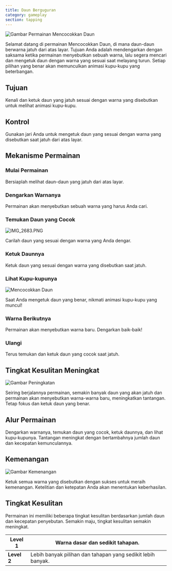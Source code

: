 ```yaml
---
title: Daun Berguguran
category: gameplay
section: tapping
---
```

![Gambar Permainan Mencocokkan Daun](https://help.studycat.com/hc/article_attachments/34975872015385)

Selamat datang di permainan Mencocokkan Daun, di mana daun-daun berwarna jatuh dari atas layar. Tujuan Anda adalah mendengarkan dengan saksama ketika permainan menyebutkan sebuah warna, lalu segera mencari dan mengetuk daun dengan warna yang sesuai saat melayang turun. Setiap pilihan yang benar akan memunculkan animasi kupu-kupu yang beterbangan.

## Tujuan

Kenali dan ketuk daun yang jatuh sesuai dengan warna yang disebutkan untuk melihat animasi kupu-kupu.

## Kontrol

Gunakan jari Anda untuk mengetuk daun yang sesuai dengan warna yang disebutkan saat jatuh dari atas layar.

## Mekanisme Permainan

### Mulai Permainan

Bersiaplah melihat daun-daun yang jatuh dari atas layar.

### Dengarkan Warnanya

Permainan akan menyebutkan sebuah warna yang harus Anda cari.

### Temukan Daun yang Cocok

![IMG_2683.PNG](https://help.studycat.com/hc/article_attachments/34823542330905)

Carilah daun yang sesuai dengan warna yang Anda dengar.

### Ketuk Daunnya

Ketuk daun yang sesuai dengan warna yang disebutkan saat jatuh.

### Lihat Kupu-kupunya

![Mencocokkan Daun](https://help.studycat.com/hc/article_attachments/34975872017177)

Saat Anda mengetuk daun yang benar, nikmati animasi kupu-kupu yang muncul!

### Warna Berikutnya

Permainan akan menyebutkan warna baru. Dengarkan baik-baik!

### Ulangi

Terus temukan dan ketuk daun yang cocok saat jatuh.

## Tingkat Kesulitan Meningkat

![Gambar Peningkatan](https://help.studycat.com/hc/article_attachments/34918104076185)

Seiring berjalannya permainan, semakin banyak daun yang akan jatuh dan permainan akan menyebutkan warna-warna baru, meningkatkan tantangan. Tetap fokus dan ketuk daun yang benar.

## Alur Permainan

Dengarkan warnanya, temukan daun yang cocok, ketuk daunnya, dan lihat kupu-kupunya. Tantangan meningkat dengan bertambahnya jumlah daun dan kecepatan kemunculannya.

## Kemenangan

![Gambar Kemenangan](https://help.studycat.com/hc/article_attachments/34918075320217)

Ketuk semua warna yang disebutkan dengan sukses untuk meraih kemenangan. Ketelitian dan ketepatan Anda akan menentukan keberhasilan.

## Tingkat Kesulitan

Permainan ini memiliki beberapa tingkat kesulitan berdasarkan jumlah daun dan kecepatan penyebutan. Semakin maju, tingkat kesulitan semakin meningkat.


| **Level 1** | Warna dasar dan sedikit tahapan. |
| --- | --- |
| **Level 2** | Lebih banyak pilihan dan tahapan yang sedikit lebih banyak. |